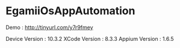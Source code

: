 # EgamiiOsAppAutomation

Demo : http://tinyurl.com/y7r9fmey

Device Version : 10.3.2
XCode Version : 8.3.3
Appium Version : 1.6.5



